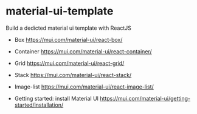# material-ui-template
Build a dedicted material ui template with ReactJS

* Box
https://mui.com/material-ui/react-box/
* Container
https://mui.com/material-ui/react-container/
* Grid
https://mui.com/material-ui/react-grid/
* Stack
https://mui.com/material-ui/react-stack/
* Image-list
https://mui.com/material-ui/react-image-list/

* Getting started: install Material UI
https://mui.com/material-ui/getting-started/installation/

